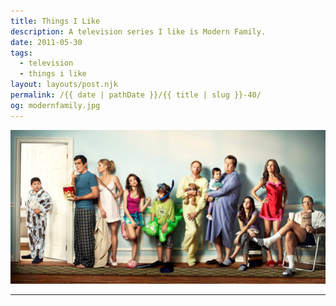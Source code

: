 ```yaml
---
title: Things I Like
description: A television series I like is Modern Family.
date: 2011-05-30
tags: 
  - television
  - things i like
layout: layouts/post.njk
permalink: /{{ date | pathDate }}/{{ title | slug }}-40/
og: modernfamily.jpg
---
```


![the cast of Modern Family all standing in line for the bathroom](/img/modernfamily.jpg)

---
